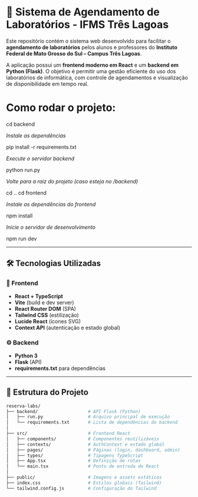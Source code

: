 # 🧪 Sistema de Agendamento de Laboratórios - IFMS Três Lagoas

Este repositório contém o sistema web desenvolvido para facilitar o **agendamento de laboratórios** pelos alunos e professores do **Instituto Federal de Mato Grosso do Sul – Campus Três Lagoas**.

A aplicação possui um **frontend moderno em React** e um **backend em Python (Flask)**. O objetivo é permitir uma gestão eficiente do uso dos laboratórios de informática, com controle de agendamentos e visualização de disponibilidade em tempo real.

# Como rodar o projeto:
cd backend

*Instale as dependências*

pip install -r requirements.txt

*Execute o servidor backend*

python run.py

*Volte para a raiz do projeto (caso esteja no /backend)*

cd ..
cd frontend

*Instale as dependências do frontend*

npm install

*Inicie o servidor de desenvolvimento*

npm run dev

---

## 🛠️ Tecnologias Utilizadas

### 🎨 Frontend
- **React + TypeScript**
- **Vite** (build e dev server)
- **React Router DOM** (SPA)
- **Tailwind CSS** (estilização)
- **Lucide React** (ícones SVG)
- **Context API** (autenticação e estado global)

### ⚙️ Backend
- **Python 3**
- **Flask** (API)
- **requirements.txt** para dependências

---

## 📁 Estrutura do Projeto

```bash
reserva-labs/
├── backend/                   # API Flask (Python)
│   ├── run.py                 # Arquivo principal de execução
│   └── requirements.txt       # Lista de dependências do backend
│
├── src/                       # Frontend React
│   ├── components/            # Componentes reutilizáveis
│   ├── contexts/              # AuthContext e estado global
│   ├── pages/                 # Páginas (login, dashboard, admin)
│   ├── types/                 # Tipagens TypeScript
│   ├── App.tsx                # Definição de rotas
│   └── main.tsx               # Ponto de entrada do React
│
├── public/                    # Imagens e assets estáticos
├── index.css                  # Estilos globais (Tailwind)
└── tailwind.config.js         # Configuração do Tailwind

